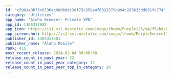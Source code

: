 ```yaml
---
id: "c5981a0b73c6736ac00db6dc3df75c358e4f6332579b994c203633dd831fc774"
category: "Utilities"
app_name: "Aloha Browser: Private VPN"
app_id: 1105317682
app_icon: https://is1-ssl.mzstatic.com/image/thumb/Purple126/v4/f5/bd/80/f5bd8038-01c2-7171-adb4-39eda1f014ca/AppIcon-0-0-1x_U007epad-0-85-220.png/1024x1024bb.png
app_screenshot: https://is1-ssl.mzstatic.com/image/thumb/PurpleSource116/v4/3e/23/db/3e23db00-77f6-e8a2-4e74-20b6e7759840/8e347457-7cfe-4d58-9f59-72a28852014a_6.5-inch_5.png/1242x2688bb.png
publisher_id: 1105317681
publisher_name: "Aloha Mobile"
rank: 415
most_recent_release: 2024-02-04 00:00:00
release_count_in_past_year: 22
release_count_in_past_year_category: 12
release_count_in_past_year_top_in_category: 26
---
```

